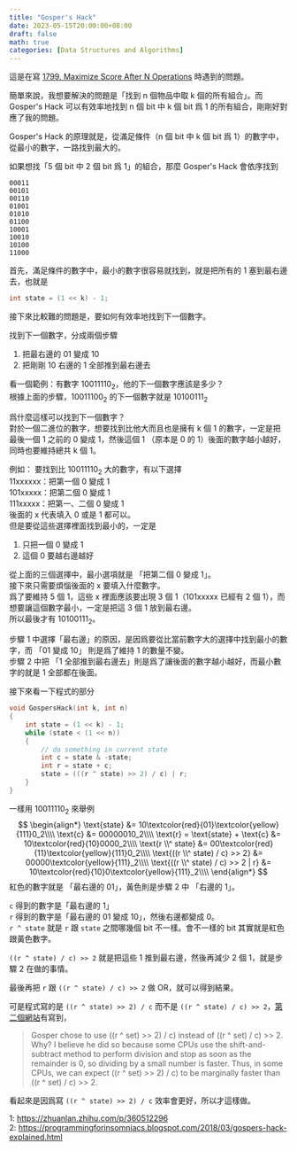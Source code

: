 ```yaml
---
title: "Gosper's Hack"
date: 2023-05-15T20:00:00+08:00
draft: false
math: true
categories: [Data Structures and Algorithms]
---
```


這是在寫 [1799. Maximize Score After N Operations](https://leetcode.com/problems/maximize-score-after-n-operations/) 時遇到的問題。

簡單來說，我想要解決的問題是「找到 n 個物品中取 k 個的所有組合」。而 Gosper's Hack 可以有效率地找到 n 個 bit 中 k 個 bit 爲 1 的所有組合，剛剛好對應了我的問題。

Gosper's Hack 的原理就是，從滿足條件（n 個 bit 中 k 個 bit 爲 1）的數字中，從最小的數字，一路找到最大的。

如果想找「5 個 bit 中 2 個 bit 爲 1」的組合，那麼 Gosper's Hack 會依序找到
```
00011
00101
00110
01001
01010
01100
10001
10010
10100
11000
```

首先，滿足條件的數字中，最小的數字很容易就找到，就是把所有的 1 塞到最右邊去，也就是

```c++
int state = (1 << k) - 1;
```

接下來比較難的問題是，要如何有效率地找到下一個數字。

找到下一個數字，分成兩個步驟
1. 把最右邊的 $01$ 變成 $10$
2. 把剛剛 $10$ 右邊的 $1$ 全部推到最右邊去

看一個範例：有數字 $10011110_2$，他的下一個數字應該是多少？\
根據上面的步驟，$10011100_2$ 的下一個數字就是 $10100111_2$

爲什麼這樣可以找到下一個數字？\
對於一個二進位的數字，想要找到比他大而且也是擁有 k 個 1 的數字，一定是把最後一個 1 之前的 0 變成 1，然後這個 1 （原本是 0 的 1）後面的數字越小越好，同時也要維持總共 k 個 1。

例如： 要找到比 $10011110_2$ 大的數字，有以下選擇\
$11$xxxxxx：把第一個 $0$ 變成 $1$\
$101$xxxxx：把第二個 $0$ 變成 $1$\
$111$xxxxx：把第一、二個 $0$ 變成 $1$\
後面的 x 代表填入 $0$ 或是 $1$ 都可以。\
但是要從這些選擇裡面找到最小的，一定是 
1. 只把一個 $0$ 變成 $1$
2. 這個 $0$ 要越右邊越好

從上面的三個選擇中，最小選項就是 「把第二個 $0$ 變成 $1$」。\
接下來只需要煩惱後面的 x 要填入什麼數字。\
爲了要維持 5 個 $1$，這些 x 裡面應該要出現 3 個 $1$（$101$xxxxx 已經有 2 個 $1$），而想要讓這個數字最小，一定是把這 3 個 $1$ 放到最右邊。\
所以最後才有 $10100111_2$。

步驟 1 中選擇「最右邊」的原因，是因爲要從比當前數字大的選擇中找到最小的數字，而 「$01$ 變成 $10$」 則是爲了維持 1 的數量不變。\
步驟 2 中把 「$1$ 全部推到最右邊去」則是爲了讓後面的數字越小越好，而最小數字的就是 1 全部都在後面。

接下來看一下程式的部分
```c++
void GospersHack(int k, int n)
{
    int state = (1 << k) - 1;
    while (state < (1 << n))
    {
        // do something in current state
        int c = state & -state;
        int r = state + c;
        state = (((r ^ state) >> 2) / c) | r;
    }
}
```

一樣用 $10011110_2$ 來舉例
$$
\begin{align*}
\text{state} &= 10\textcolor{red}{01}\textcolor{yellow}{111}0_2\\\\
\text{c} &= 00000010_2\\\\
\text{r} = \text{state} + \text{c} &= 10\textcolor{red}{10}0000_2\\\\
\text{r \\^ state} &= 00\textcolor{red}{11}\textcolor{yellow}{111}0_2\\\\
\text{((r \\^ state) / c) >> 2} &= 00000\textcolor{yellow}{111}_2\\\\
\text{((r \\^ state) / c) >> 2 | r} &= 10\textcolor{red}{10}0\textcolor{yellow}{111}_2\\\\
\end{align*}
$$
紅色的數字就是 「最右邊的 $01$」，黃色則是步驟 2 中 「右邊的 $1$」。

`c` 得到的數字是「最右邊的 1」\
`r` 得到的數字是「最右邊的 $01$ 變成 $10$」，然後右邊都變成 0。\
`r ^ state` 就是 `r` 跟 `state` 之間哪幾個 bit 不一樣。會不一樣的 bit 其實就是紅色跟黃色數字。

`((r ^ state) / c) >> 2` 就是把這些 1 推到最右邊，然後再減少 2 個 1，就是步驟 2 在做的事情。

最後再把 `r` 跟 `((r ^ state) / c) >> 2` 做 OR，就可以得到結果。

可是程式寫的是 `((r ^ state) >> 2) / c` 而不是 `((r ^ state) / c) >> 2`，[第二個網站](https://programmingforinsomniacs.blogspot.com/2018/03/gospers-hack-explained.html)有寫到，

> Gosper chose to use ((r ^ set) >> 2) / c) instead of ((r ^ set) / c) >> 2.   Why?  I believe he did so because some CPUs use the shift-and-subtract method to perform division and stop as soon as the remainder is 0, so dividing by a small number is faster.  Thus, in some CPUs, we can expect ((r ^ set) >> 2) / c) to be marginally faster than ((r ^ set) / c) >> 2.

看起來是因爲寫 `((r ^ state) >> 2) / c` 效率會更好，所以才這樣做。

1: https://zhuanlan.zhihu.com/p/360512296 \
2: https://programmingforinsomniacs.blogspot.com/2018/03/gospers-hack-explained.html